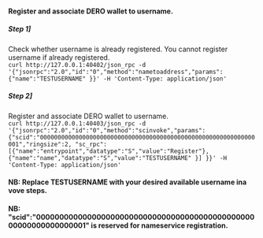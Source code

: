 #### Register and associate DERO wallet to username.   

##### Step 1]
Check whether username is already registered. You cannot register username if already registered.  
``` curl http://127.0.0.1:40402/json_rpc -d '{"jsonrpc":"2.0","id":"0","method":"nametoaddress","params":{"name":"TESTUSERNAME" }}' -H 'Content-Type: application/json' ```  

##### Step 2]
Register and associate DERO wallet to username.  
``` curl http://127.0.0.1:40403/json_rpc -d '{"jsonrpc":"2.0","id":"0","method":"scinvoke","params":{"scid":"0000000000000000000000000000000000000000000000000000000000000001","ringsize":2, "sc_rpc":[{"name":"entrypoint","datatype":"S","value":"Register"}, {"name":"name","datatype":"S","value":"TESTUSERNAME" }] }}' -H 'Content-Type: application/json' ```  

#### NB: Replace TESTUSERNAME with your desired available username ina vove steps.  
#### NB: "scid":"0000000000000000000000000000000000000000000000000000000000000001"  is reserved for nameservice registration.  


